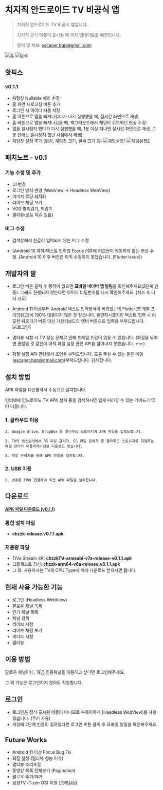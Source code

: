 # 치지직 안드로이드 TV 비공식 앱
>치지직 안드로이드 TV 비공식 앱입니다.
>
>치지직 공식 어플이 출시될 때 까지 업데이트할 예정입니다.
>
>문의 및 제보: escaper.bgp@gmail.com

![홈](./images/01.jpg)
![탐색](./images/03.jpg)

## 핫픽스
### v0.1.1
- 채팅창 Nullable 에러 수정
- 홈 화면 새로고침 버튼 추가
- 로그인 시 아이디 자동 저장
- 홈 버튼으로 앱을 빠져나갔다가 다시 실행했을 때, 실시간 화면으로 재생.
- 홈 버튼으로 앱을 빠져나갔을 때, 백그라운드에서 채팅이 로드되던 현상 수정.
- 앱을 일시정지 했다가 다시 실행헀을 때, 1분 이상 지나면 실시간 화면으로 재생. (1분 전에는 일시정지 했던 시점에서 재생)
- 채팅창 설정 추가 (위치, 채팅창 크기, 글씨 크기 등)
![채팅설정1](./images/11_1.jpg)
![채팅설정2](./images/12_1.jpg)

## 패치노트 - v0.1
### 기능 수정 및 추가
- UI 변경
- 로그인 방식 변경 (WebView -> Headless WebView)
- 이미지 로딩 최적화
- 라이브 채팅 보기
- VOD 빨리감기, 되감기
- 멀티뷰(성능 이슈 있음)

### 버그 수정
- 검색창에서 한글이 입력되지 않는 버그 수정
  
- (Android 10 이하)텍스트 입력창 Focus 이후에 리모컨이 작동하지 않는 현상 수정.
(Android 10 이후 버전은 아직 수정하지 못했습니다. [Flutter issue])

## 개발자의 말
- 로그인 버튼 클릭 후 동작이 없으면 **모바일 네이버 앱 알림**을 확인해주세요(2단계 인증). 그래도 진행되지 않는다면 아이디 비밀번호를 다시 확인해주세요. (취소 후 다시 시도)


- Android 11 이상부터 Android 텍스트 입력방식이 바뀌었는데 Flutter(앱 개발 프레임워크)에 100% 대응되지 않은 것 같습니다. 불편하시겠지만 텍스트 입력 시 리모컨 뒤로가기 버튼 대신 가상키보드의 엔터 버튼으로 입력을 부탁드립니다.
![로그인1](./images/10.jpg)

- 멀티뷰 시청 시 TV 성능 문제로 인해 프레임 드랍이 있을 수 있습니다. (화질을 낮추면 괜찮을 것 같은데 아직 화질 설정 관련 API를 알아내지 못했습니다. ㅠㅠ) 
  
- 화질 설정 API 관련해서 조언을 부탁드립니다. 도움 주실 수 있는 분은 메일 (escaper.bgp@gmail.com)부탁드립니다. 감사합니다.  

## 설치 방법
APK 파일을 다운받아서 수동으로 설치합니다.

인터넷에 안드로이드 TV APK 설치 등을 검색하시면 쉽게 따라할 수 있는 가이드가 많이 나옵니다. 

### 1. 클라우드 이용
```
1. Google drive, DropBox 등 클라우드 스토리지에 APK 파일을 업로드합니다.

2. TV의 앱스토어에서 RS 파일 관리자, ES 파일 관리자 등 클라우드 스토리지를 지원하는 파일 관리자 어플리케이션을 다운로드 받습니다.

3. 파일 관리자를 통해 APK 파일을 설치합니다.
```

### 2. USB 이용
```
1. USB를 TV에 연결하여 직접 APK 파일을 설치합니다.
```

## 다운로드
[**APK 파일 다운로드 (v0.1.1)**](https://github.com/Escaper-Park/unofficial_chzzk_android_tv/releases/tag/v0.1.1)

### 통합 설치 파일
- **chzzk-release.v0.1.1.apk**

### 저용량 파일
- TiVo Stream 4K: **chzzkTV-armeabi-v7a-release-v0.1.1.apk**
- 크롬캐스트 최신: **chzzk-arm64-v8a-release.v0.1.1.apk**
- 그 외: 사용하시는 TV의 CPU Type에 따라 다운로드 받으시면 됩니다.

## 현재 사용 가능한 기능
- 로그인 (Headless WebView)
- 팔로우 채널 목록
- 인기 채널 목록
- 채널 검색
- 라이브 시청
- 라이브 채팅 보기
- 비디오 시청
- 멀티뷰

## 이용 방법
팔로우 채널이나, 19금 인증채널을 이용하고 싶다면 로그인해주세요. 

그 외 기능은 로그인하지 않아도 작동합니다.

## 로그인
- 로그인은 정식 출시된 어플이 아니므로 부득이하게 [Headless WebView]를 사용했습니다. (쿠키 사용)
- 계정에 2단계 인증이 걸려있다면 로그인 버튼 클릭 후 모바일 알림을 확인해주세요.

## Future Works
- Android 11 이상 Focus Bug Fix
- 화질 설정 (멀티뷰 성능 이슈)
- 멀티뷰 소리조절
- 동영상 목록 전체보기 (Pagination)
- 팔로우 추가/제거
- 삼성TV (Tizen OS) 지원 (오래걸림)


